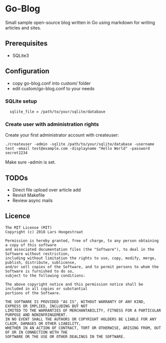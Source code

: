Go-Blog
====

Small sample open-source blog written in Go using markdown for writing articles and sites.

Prerequisites
--------

 * SQLite3


Configuration
--------

 * copy go-blog.conf into custom/ folder
 * edit custom/go-blog.conf to your needs

### SQLite setup ###

~~~
  sqlite_file = /path/to/your/sqlite/database
~~~


### Create user with administration rights ###

Create your first administrator account with createuser:

~~~
./createuser -admin -sqlite /path/to/your/sqlite/database -username test -email test@example.com -displayname "Hello World" -password secret1234
~~~

Make sure -admin is set.

TODOs
-----
 * Direct file upload over article add
 * Revisit Makefile 
 * Review async mails

Licence
-------
    The MIT License (MIT)
    Copyright (c) 2018 Lars Hoogestraat

    Permission is hereby granted, free of charge, to any person obtaining a copy of this software
    and associated documentation files (the "Software"), to deal in the Software without restriction,
    including without limitation the rights to use, copy, modify, merge, publish, distribute, sublicense,
    and/or sell copies of the Software, and to permit persons to whom the Software is furnished to do so,
    subject to the following conditions:

    The above copyright notice and this permission notice shall be included in all copies or substantial
    portions of the Software.

    THE SOFTWARE IS PROVIDED "AS IS", WITHOUT WARRANTY OF ANY KIND, EXPRESS OR IMPLIED, INCLUDING BUT NOT
    LIMITED TO THE WARRANTIES OF MERCHANTABILITY, FITNESS FOR A PARTICULAR PURPOSE AND NONINFRINGEMENT.
    IN NO EVENT SHALL THE AUTHORS OR COPYRIGHT HOLDERS BE LIABLE FOR ANY CLAIM, DAMAGES OR OTHER LIABILITY,
    WHETHER IN AN ACTION OF CONTRACT, TORT OR OTHERWISE, ARISING FROM, OUT OF OR IN CONNECTION WITH THE
    SOFTWARE OR THE USE OR OTHER DEALINGS IN THE SOFTWARE.
